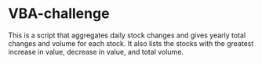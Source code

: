 # VBA-challenge

This is a script that aggregates daily stock changes and gives yearly total changes and volume for each stock.
It also lists the stocks with the greatest increase in value, decrease in value, and total volume.
